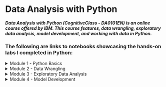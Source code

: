 # Data Analysis with Python

***Data Analysis with Python (CognitiveClass - DA0101EN) is an online course offered by IBM. This course features, data wrangling, exploratory data analysis, model development, and working with data in Python.***

### The following are links to notebooks showcasing the hands-on labs I completed in Python:
<details>
  <summary>Module 1 - Python Basics</summary>

* Introduction to Data Analysis with Python: 
https://gist.github.com/c7e41784e4381fab6f1cafbd33724e3d

</details>

<details>
  <summary>Module 2 - Data Wrangling</summary>
  
* Data Preprocessing with Python:
https://gist.github.com/Ndiatenda/5fc134e1e77babffae21bba13165ecb9

</details>

<details>
  <summary>Module 3 - Exploratory Data Analysis</summary>
  
  * Data Analysis with Python:
  https://gist.github.com/e4b7e3bf785a71ecc5eb1d7dd40b97eb  
</details>

<details>
  <summary>Module 4 - Model Development</summary>

  ***  
  Module Objectives:
  ***

</details>
